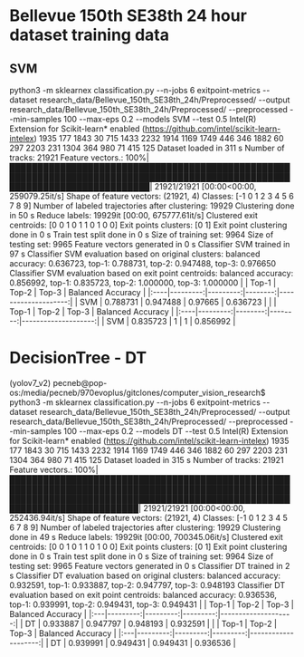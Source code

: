 # Bellevue 150th SE38th 24 hour dataset training data

## SVM

python3 -m sklearnex classification.py --n-jobs 6 exitpoint-metrics --dataset research_data/Bellevue_150th_SE38th_24h/Preprocessed/ --output research_data/Bellevue_150th_SE38th_24h/Preprocessed/ --preprocessed --min-samples 100 --max-eps 0.2 --models SVM --test 0.5
Intel(R) Extension for Scikit-learn* enabled (https://github.com/intel/scikit-learn-intelex)
1935
177
1843
30
715
1433
2232
1914
1169
1749
446
346
1882
60
297
2203
231
1304
364
980
71
415
125
Dataset loaded in 311 s
Number of tracks: 21921
Feature vectors.: 100%|█████████████████████████████████████████████████████████████████████████████████████████████████████████████████████████████| 21921/21921 [00:00<00:00, 259079.25it/s]
Shape of feature vectors: (21921, 4)
Classes: [-1  0  1  2  3  4  5  6  7  8  9]
Number of labeled trajectories after clustering: 19929
Clustering done in 50 s
Reduce labels: 19929it [00:00, 675777.61it/s]
Clustered exit centroids: [0 0 1 0 1 1 0 1 0 0]
Exit points clusters: [0 1]
Exit point clustering done in 0 s
Train test split done in 0 s
Size of training set: 9964
Size of testing set: 9965
Feature vectors generated in 0 s
Classifier SVM trained in 97 s
Classifier SVM evaluation based on original clusters: balanced accuracy: 0.636723, top-1: 0.788731, top-2: 0.947488, top-3: 0.976650
Classifier SVM evaluation based on exit point centroids: balanced accuracy: 0.856992, top-1: 0.835723, top-2: 1.000000, top-3: 1.000000
|     |    Top-1 |    Top-2 |   Top-3 |   Balanced Accuracy |
|:----|---------:|---------:|--------:|--------------------:|
| SVM | 0.788731 | 0.947488 | 0.97665 |            0.636723 |
|     |    Top-1 |   Top-2 |   Top-3 |   Balanced Accuracy |
|:----|---------:|--------:|--------:|--------------------:|
| SVM | 0.835723 |       1 |       1 |            0.856992 |

# DecisionTree - DT

(yolov7_v2) pecneb@pop-os:/media/pecneb/970evoplus/gitclones/computer_vision_research$ python3 -m sklearnex classification.py --n-jobs 6 exitpoint-metrics --dataset research_data/Bellevue_150th_SE38th_24h/Preprocessed/ --output research_data/Bellevue_150th_SE38th_24h/Preprocessed/ --preprocessed --min-samples 100 --max-eps 0.2 --models DT --test 0.5
Intel(R) Extension for Scikit-learn* enabled (https://github.com/intel/scikit-learn-intelex)
1935
177
1843
30
715
1433
2232
1914
1169
1749
446
346
1882
60
297
2203
231
1304
364
980
71
415
125
Dataset loaded in 315 s
Number of tracks: 21921
Feature vectors.: 100%|█████████████████████████████████████████████████████████████████████████████████████████████████████████████████████████████████████████████████████████████████████████████| 21921/21921 [00:00<00:00, 252436.94it/s]
Shape of feature vectors: (21921, 4)
Classes: [-1  0  1  2  3  4  5  6  7  8  9]
Number of labeled trajectories after clustering: 19929
Clustering done in 49 s
Reduce labels: 19929it [00:00, 700345.06it/s]
Clustered exit centroids: [0 0 1 0 1 1 0 1 0 0]
Exit points clusters: [0 1]
Exit point clustering done in 0 s
Train test split done in 0 s
Size of training set: 9964
Size of testing set: 9965
Feature vectors generated in 0 s
Classifier DT trained in 2 s
Classifier DT evaluation based on original clusters: balanced accuracy: 0.932591, top-1: 0.933887, top-2: 0.947797, top-3: 0.948193
Classifier DT evaluation based on exit point centroids: balanced accuracy: 0.936536, top-1: 0.939991, top-2: 0.949431, top-3: 0.949431
|    |    Top-1 |    Top-2 |    Top-3 |   Balanced Accuracy |
|:---|---------:|---------:|---------:|--------------------:|
| DT | 0.933887 | 0.947797 | 0.948193 |            0.932591 |
|    |    Top-1 |    Top-2 |    Top-3 |   Balanced Accuracy |
|:---|---------:|---------:|---------:|--------------------:|
| DT | 0.939991 | 0.949431 | 0.949431 |            0.936536 |
